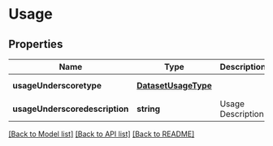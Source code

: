 # Usage

## Properties
Name | Type | Description | Notes
------------ | ------------- | ------------- | -------------
**usageUnderscoretype** | [**DatasetUsageType**](DatasetUsageType.md) |  | [default to null]
**usageUnderscoredescription** | **string** | Usage Description | [default to null]

[[Back to Model list]](../README.md#documentation-for-models) [[Back to API list]](../README.md#documentation-for-api-endpoints) [[Back to README]](../README.md)



